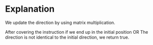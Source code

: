 # Explanation

We update the direction by using matrix multiplication.

After covering the instruction if we end up in the initial position 
OR 
The direction is not identical to the initial direction, we return true.


